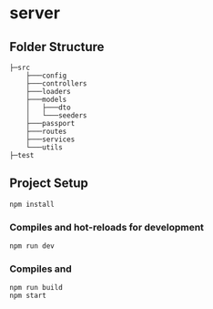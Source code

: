 # server

## Folder Structure
```
├─src
    ├───config
    ├───controllers
    ├───loaders
    ├───models
    │   ├───dto
    │   └───seeders
    ├───passport
    ├───routes
    ├───services
    └───utils
├─test
```

## Project Setup
```
npm install
```

### Compiles and hot-reloads for development
```
npm run dev
```

### Compiles and 
```
npm run build
npm start
```
